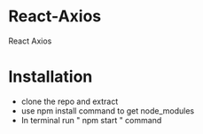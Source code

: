 # React-Axios
React Axios 

# Installation
* clone the repo and extract
* use npm install command to get node_modules
* In terminal run " npm start " command

